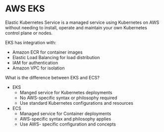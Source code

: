 # AWS EKS

Elastic Kubernetes Service is a managed service using Kubernetes on AWS without needing to install, operate and maintain your own Kubernetes control plane or nodes.

EKS has integration with:

- Amazon ECR for container images
- Elastic Load Balancing for load distribution
- IAM for authentication
- Amazon VPC for isolation

What is the difference between EKS and ECS?

- EKS
  - Manged service for Kubernetes deployments
  - No AWS-specific syntax or philosophy required
  - Use standard Kubernetes configurations and resources
- ECS
  - Managed service for Container deployments
  - AWS-specific syntax and philosophy applies
  - Use AWS- specific configuration and concepts